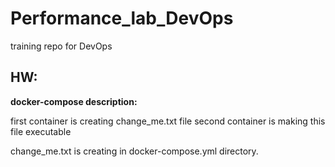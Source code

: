 # Performance_lab_DevOps
training repo for DevOps

## HW:

**docker-compose description:**

first container is creating change_me.txt file
second container is making this file executable


change_me.txt is creating in docker-compose.yml directory.


